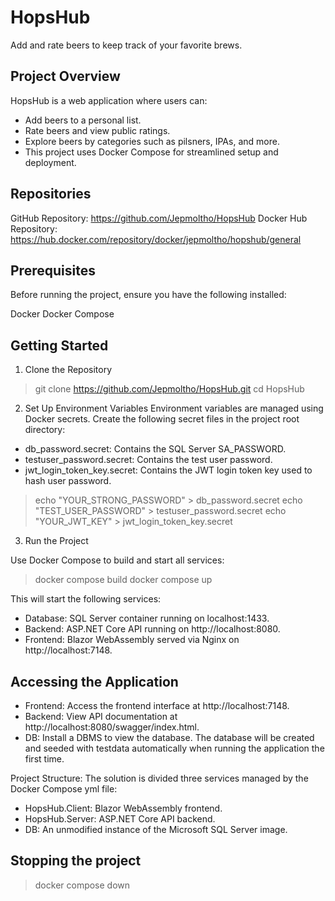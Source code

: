 # HopsHub

Add and rate beers to keep track of your favorite brews.

## Project Overview

HopsHub is a web application where users can:

- Add beers to a personal list.
- Rate beers and view public ratings.
- Explore beers by categories such as pilsners, IPAs, and more.
- This project uses Docker Compose for streamlined setup and deployment.

## Repositories

GitHub Repository: https://github.com/Jepmoltho/HopsHub
Docker Hub Repository: https://hub.docker.com/repository/docker/jepmoltho/hopshub/general

## Prerequisites

Before running the project, ensure you have the following installed:

Docker
Docker Compose

## Getting Started

1. Clone the Repository

> git clone https://github.com/Jepmoltho/HopsHub.git
> cd HopsHub

2. Set Up Environment Variables
   Environment variables are managed using Docker secrets. Create the following secret files in the project root directory:

- db_password.secret: Contains the SQL Server SA_PASSWORD.
- testuser_password.secret: Contains the test user password.
- jwt_login_token_key.secret: Contains the JWT login token key used to hash user password.

> echo "YOUR_STRONG_PASSWORD" > db_password.secret
> echo "TEST_USER_PASSWORD" > testuser_password.secret
> echo "YOUR_JWT_KEY" > jwt_login_token_key.secret

3. Run the Project

Use Docker Compose to build and start all services:

> docker compose build
> docker compose up

This will start the following services:

- Database: SQL Server container running on localhost:1433.
- Backend: ASP.NET Core API running on http://localhost:8080.
- Frontend: Blazor WebAssembly served via Nginx on http://localhost:7148.

## Accessing the Application

- Frontend: Access the frontend interface at http://localhost:7148.
- Backend: View API documentation at http://localhost:8080/swagger/index.html.
- DB: Install a DBMS to view the database. The database will be created and seeded with testdata automatically when running the application the first time.

Project Structure: The solution is divided three services managed by the Docker Compose yml file:

- HopsHub.Client: Blazor WebAssembly frontend.
- HopsHub.Server: ASP.NET Core API backend.
- DB: An unmodified instance of the Microsoft SQL Server image.

## Stopping the project

> docker compose down
